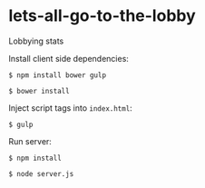 lets-all-go-to-the-lobby
========================

Lobbying stats

Install client side dependencies:

`$ npm install bower gulp`

`$ bower install`

Inject script tags into `index.html`:

`$ gulp`

Run server:

`$ npm install`

`$ node server.js`
